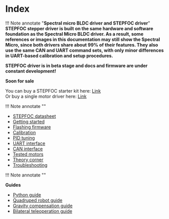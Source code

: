 # **Index**

!!! Note annotate "**Spectral micro BLDC driver and STEPFOC driver**" 
    **STEPFOC stepper driver is built on the same hardware and software foundation as the Spectral Micro BLDC driver. As a result, some references or images in this documentation may still show the Spectral Micro, since both drivers share about 99% of their features. They also use the same CAN and UART command sets, with only minor differences in UART-based calibration and setup procedures.** <br />

 **STEPFOC driver is in beta stage and docs and firmware are under constant development!**

**Soon for sale**

You can buy a STEPFOC starter kit here: [Link](https://source-robotics.com/products/STEPFOC-starter-kit) <br />
Or buy a single motor driver here: [Link](https://source-robotics.com/products/STEPFOC-stepper-controller)  

!!! Note annotate "" 

* [STEPFOC datasheet](https://source-robotics.github.io/STEPFOC-docs/specs/)
* [Getting started](https://source-robotics.github.io/STEPFOC-docs/getting_started/)
* [Flashing firmware](https://source-robotics.github.io/STEPFOC-docs/flashing_firmware)
* [Calibration](https://source-robotics.github.io/STEPFOC-docs/calibration/)
* [PID tuning](https://source-robotics.github.io/STEPFOC-docs/PID_tuning/)
* [UART interface](https://source-robotics.github.io/STEPFOC-docs/uart/)
* [CAN interface](https://source-robotics.github.io/STEPFOC-docs/can/)
* [Tested motors](https://source-robotics.github.io/STEPFOC-docs/tested_motors/)
* [Theory corner](https://source-robotics.github.io/STEPFOC-docs/theory_corner/)
* [Troubleshooting](https://source-robotics.github.io/STEPFOC-docs/troubleshooting/)

!!! Note annotate "" 

**Guides**

* [Python guide](https://source-robotics.github.io/FOC-STEPPER-DOCS/Guides/Python_guide/)
* [Quadruped robot guide](https://source-robotics.github.io/FOC-STEPPER-DOCS/Guides/Quadruped_guide/)
* [Gravity compensation guide](https://source-robotics.github.io/STEPFOC-docs/Guides/Gravity_compensation_guide/)
* [Bilateral teleoperation guide](https://source-robotics.github.io/STEPFOC-docs/Guides/Bilateral_teleoperation_guide/)



